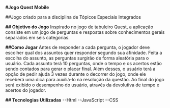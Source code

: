 **#Jogo Quest Mobile**

##Jogo criado para a disciplina de Tópicos Especiais Integrados

**## Objetivo do Jogo**
Inspirado no jogo de tabuleiro Quest, a aplicação consiste em um jogo de perguntas e respostas sobre conhecimentos gerais separados em seis categorias.

**##Como Jogar**
Antes de responder a cada pergunta, o jogador deve escolher qual dos assuntos quer responder segundo sua afinidade. Feita a escolha do assunto, as perguntas surgirão de forma aleatória para o usuário.
Cada assunto terá 10 perguntas, onde o tempo e os acertos estão sendo contados para gerar o placar final. Além desses, o usuário terá a opção de pedir ajuda 3 vezes durante o decorrer do jogo, onde ele receberá uma dica para auxiliá-lo na resolução da questão. Ao final do jogo será exibido o desempenho do usuário, através da devolutiva de tempo e acertos do jogador.

**## Tecnologias Utilizadas**
--Html
--JavaScript
--CSS
